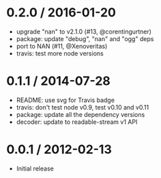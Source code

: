 
0.2.0 / 2016-01-20
==================

  * upgrade "nan" to v2.1.0 (#13, @corentingurtner)
  * package: update "debug", "nan" and "ogg" deps
  * port to NAN (#11, @Xenoveritas)
  * travis: test more node versions

0.1.1 / 2014-07-28
==================

  * README: use svg for Travis badge
  * travis: don't test node v0.9, test v0.10 and v0.11
  * package: update all the dependency versions
  * decoder: update to readable-stream v1 API

0.0.1 / 2012-02-13
==================

  * Initial release

